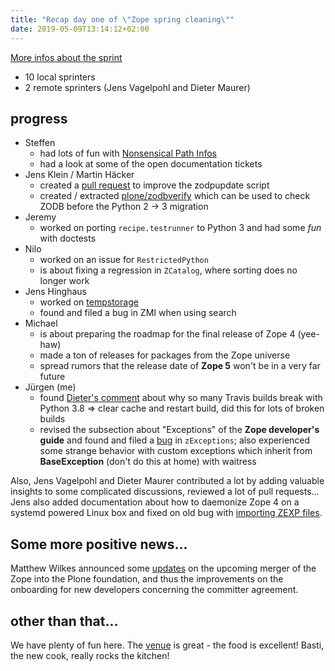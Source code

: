 ```yaml
---
title: "Recap day one of \"Zope spring cleaning\""
date: 2019-05-09T13:14:12+02:00
---
```


[More infos about the sprint](https://www.meetup.com/de-DE/Zope-Sprint/events/259042717/)

- 10 local sprinters
- 2 remote sprinters (Jens Vagelpohl and Dieter Maurer)

## progress

- Steffen
  - had lots of fun with [Nonsensical Path Infos](https://github.com/zopefoundation/Zope/issues/575)
  - had a look at some of the open documentation tickets
- Jens Klein / Martin Häcker
  - created a [pull request](https://github.com/zopefoundation/zodbupdate/pull/15) to improve the zodpupdate script
  - created / extracted [plone/zodbverify](https://github.com/plone/zodbverify) which can be used to check ZODB before the Python 2 -> 3 migration
- Jeremy
  - worked on porting `recipe.testrunner` to Python 3 and had some *fun* with doctests
- Nilo
  - worked on an issue for `RestrictedPython`
  - is about fixing a regression in `ZCatalog`, where sorting does no longer work
- Jens Hinghaus
  - worked on [tempstorage](https://github.com/zopefoundation/tempstorage/pull/11)
  - found and filed a bug in ZMI when using search
- Michael
  - is about preparing the roadmap for the final release of Zope 4 (yee-haw)
  - made a ton of releases for packages from the Zope universe
  - spread rumors that the release date of **Zope 5** won't be in a very far future
- Jürgen (me)
  - found [Dieter's comment](https://github.com/zopefoundation/Products.ZCatalog/pull/73#issuecomment-490485033) about why so many Travis builds break with Python 3.8 => clear cache and restart build, did this for lots of broken builds
  - revised the subsection about "Exceptions" of the **Zope developer's guide** and found and filed a [bug](https://github.com/zopefoundation/zExceptions/issues/8) in `zExceptions`; also experienced some strange behavior with custom exceptions which inherit from **BaseException** (don't do this at home) with waitress

Also, Jens Vagelpohl and Dieter Maurer contributed a lot by adding valuable insights to some complicated discussions, reviewed a lot of pull requests... Jens also added documentation about how to daemonize Zope 4 on a systemd powered Linux box and fixed on old bug with [importing ZEXP files](https://github.com/zopefoundation/Zope/pull/599).

## Some more positive news...

Matthew Wilkes announced some [updates](https://community.plone.org/t/zope-contributor-agreement-process/8495) on the upcoming merger of the Zope into the Plone foundation, and thus the improvements on the onboarding for new developers concerning the committer agreement.

## other than that...

We have plenty of fun here. The [venue](https://twitter.com/koffij_halle) is great - the food is excellent!
Basti, the new cook, really rocks the kitchen!
